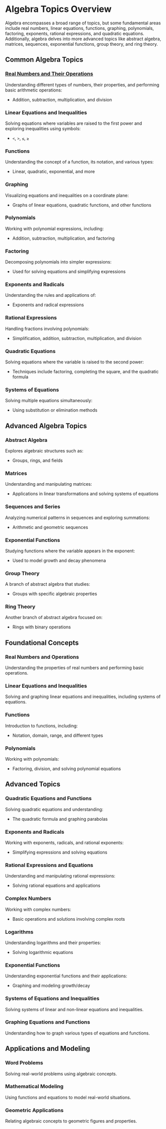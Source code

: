 # Algebra Topics Overview
Algebra encompasses a broad range of topics, but some fundamental areas include real numbers, linear equations, functions, graphing, polynomials, factoring, exponents, rational expressions, and quadratic equations. Additionally, algebra delves into more advanced topics like abstract algebra, matrices, sequences, exponential functions, group theory, and ring theory.

## Common Algebra Topics

### [Real Numbers and Their Operations](./Real_Numbers_and_Their_Operations.ipynb)
Understanding different types of numbers, their properties, and performing basic arithmetic operations:
- Addition, subtraction, multiplication, and division

### Linear Equations and Inequalities
Solving equations where variables are raised to the first power and exploring inequalities using symbols:
- `<`, `>`, `≤`, `≥`

### Functions
Understanding the concept of a function, its notation, and various types:
- Linear, quadratic, exponential, and more

### Graphing
Visualizing equations and inequalities on a coordinate plane:
- Graphs of linear equations, quadratic functions, and other functions

### Polynomials
Working with polynomial expressions, including:
- Addition, subtraction, multiplication, and factoring

### Factoring
Decomposing polynomials into simpler expressions:
- Used for solving equations and simplifying expressions

### Exponents and Radicals
Understanding the rules and applications of:
- Exponents and radical expressions

### Rational Expressions
Handling fractions involving polynomials:
- Simplification, addition, subtraction, multiplication, and division

### Quadratic Equations
Solving equations where the variable is raised to the second power:
- Techniques include factoring, completing the square, and the quadratic formula

### Systems of Equations
Solving multiple equations simultaneously:
- Using substitution or elimination methods

## Advanced Algebra Topics

### Abstract Algebra
Explores algebraic structures such as:
- Groups, rings, and fields

### Matrices
Understanding and manipulating matrices:
- Applications in linear transformations and solving systems of equations

### Sequences and Series
Analyzing numerical patterns in sequences and exploring summations:
- Arithmetic and geometric sequences

### Exponential Functions
Studying functions where the variable appears in the exponent:
- Used to model growth and decay phenomena

### Group Theory
A branch of abstract algebra that studies:
- Groups with specific algebraic properties

### Ring Theory
Another branch of abstract algebra focused on:
- Rings with binary operations

## Foundational Concepts

### Real Numbers and Operations
Understanding the properties of real numbers and performing basic operations.

### Linear Equations and Inequalities
Solving and graphing linear equations and inequalities, including systems of equations.

### Functions
Introduction to functions, including:
- Notation, domain, range, and different types

### Polynomials
Working with polynomials:
- Factoring, division, and solving polynomial equations

## Advanced Topics

### Quadratic Equations and Functions
Solving quadratic equations and understanding:
- The quadratic formula and graphing parabolas

### Exponents and Radicals
Working with exponents, radicals, and rational exponents:
- Simplifying expressions and solving equations

### Rational Expressions and Equations
Understanding and manipulating rational expressions:
- Solving rational equations and applications

### Complex Numbers
Working with complex numbers:
- Basic operations and solutions involving complex roots

### Logarithms
Understanding logarithms and their properties:
- Solving logarithmic equations

### Exponential Functions
Understanding exponential functions and their applications:
- Graphing and modeling growth/decay

### Systems of Equations and Inequalities
Solving systems of linear and non-linear equations and inequalities.

### Graphing Equations and Functions
Understanding how to graph various types of equations and functions.

## Applications and Modeling

### Word Problems
Solving real-world problems using algebraic concepts.

### Mathematical Modeling
Using functions and equations to model real-world situations.

### Geometric Applications
Relating algebraic concepts to geometric figures and properties.
